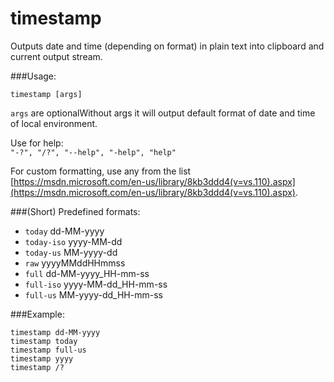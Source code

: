 # timestamp
Outputs date and time (depending on format) in plain text into clipboard and current output stream.

###Usage:

`timestamp [args]`

`args` are optionalWithout args it will output default format of date and time of local environment.

Use for help: <br>
`"-?", "/?", "--help", "-help", "help"`

For custom formatting, use any from the list [https://msdn.microsoft.com/en-us/library/8kb3ddd4(v=vs.110).aspx](https://msdn.microsoft.com/en-us/library/8kb3ddd4(v=vs.110).aspx).

###(Short) Predefined formats:

- `today`   dd-MM-yyyy
- `today-iso`   yyyy-MM-dd
- `today-us`   MM-yyyy-dd
- `raw`   yyyyMMddHHmmss
- `full`   dd-MM-yyyy_HH-mm-ss
- `full-iso`   yyyy-MM-dd_HH-mm-ss
- `full-us`   MM-yyyy-dd_HH-mm-ss

###Example:

`timestamp dd-MM-yyyy`<br>
`timestamp today`<br>
`timestamp full-us`<br>
`timestamp yyyy`<br>
`timestamp /?` <br>